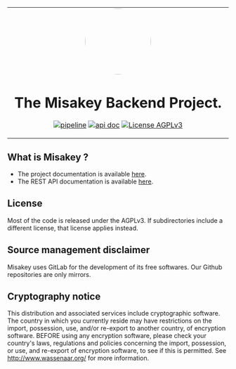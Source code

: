 <table align="center"><tr><td align="center" width="9999">
<img src="logo.png" align="center" width="150" style="border-radius:60%;">

# The Misakey Backend Project.

[![pipeline](https://gitlab.misakey.dev/misakey/backend/badges/master/pipeline.svg)](https://gitlab.misakey.dev/misakey/backend/-/pipelines)
[![api doc](https://img.shields.io/badge/doc-api-blue)](https://docs.misakey.com/references/overview)
[![License AGPLv3](https://img.shields.io/static/v1?label=License&message=AGPLv3&color=e32e72)](./LICENSE)

</td></tr></table>

## What is Misakey ?

- The project documentation is available [here](https://docs.misakey.com/docs/).
- The REST API documentation is available [here](https://docs.misakey.com/references/overview).
## License

Most of the code is released under the AGPLv3. 
If subdirectories include a different license, that license applies instead.

## Source management disclaimer

Misakey uses GitLab for the development of its free softwares. Our Github repositories are only mirrors.

## Cryptography notice

This distribution and associated services include cryptographic software. 
The country in which you currently reside may have restrictions on the import, possession, use, 
and/or re-export to another country, of encryption software. BEFORE using any encryption software, 
please check your country's laws, regulations and policies concerning the import, possession, 
or use, and re-export of encryption software, to see if this is permitted. 
See http://www.wassenaar.org/ for more information.
